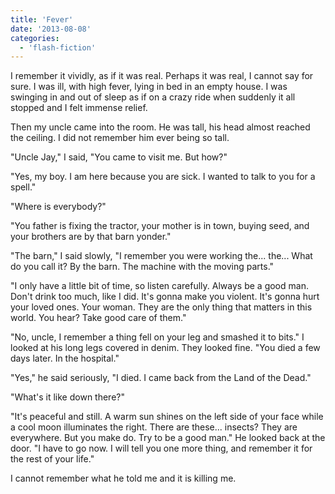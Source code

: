 ```yaml
---
title: 'Fever'
date: '2013-08-08'
categories:
  - 'flash-fiction'
---
```


I remember it vividly, as if it was real. Perhaps it was real, I cannot say for
sure. I was ill, with high fever, lying in bed in an empty house. I was swinging
in and out of sleep as if on a crazy ride when suddenly it all stopped and I
felt immense relief.

<!-- truncate -->


Then my uncle came into the room. He was tall, his head almost reached the
ceiling. I did not remember him ever being so tall.

"Uncle Jay," I said, "You came to visit me. But how?"

"Yes, my boy. I am here because you are sick. I wanted to talk to you for a
spell."

"Where is everybody?"

"You father is fixing the tractor, your mother is in town, buying seed, and your
brothers are by that barn yonder."

"The barn," I said slowly, "I remember you were working the... the... What do
you call it? By the barn. The machine with the moving parts."

"I only have a little bit of time, so listen carefully. Always be a good man.
Don't drink too much, like I did. It's gonna make you violent. It's gonna hurt
your loved ones. Your woman. They are the only thing that matters in this world.
You hear? Take good care of them."

"No, uncle, I remember a thing fell on your leg and smashed it to bits." I
looked at his long legs covered in denim. They looked fine. "You died a few days
later. In the hospital."

"Yes," he said seriously, "I died. I came back from the Land of the Dead."

"What's it like down there?"

"It's peaceful and still. A warm sun shines on the left side of your face while
a cool moon illuminates the right. There are these... insects? They are
everywhere. But you make do. Try to be a good man." He looked back at the door.
"I have to go now. I will tell you one more thing, and remember it for the rest
of your life."

I cannot remember what he told me and it is killing me.
